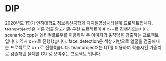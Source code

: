 # DIP
2020년도 1학기 인하대학교 정보통신공학과 디지털영상처리설계 프로젝트입니다.
teamproject1은 지문 검출 알고리즘 구현 프로젝트이며 c++로 진행하였습니다.
scenario3.cpp는 옵티컬플로우를 이용하여 두 이미지의 움직임을 검출하는 프로젝트입니다. 역시 c++로 진행했습니다.
face_detection은 색상 기반으로 얼굴을 검출해내는 프로젝트로 c++로 진행했습니다.
teamproject2는 QT를 이용하여 학습시킨 가중치로 검출해낸 물체를 GUI로 보여주는 프로젝트 입니다.
